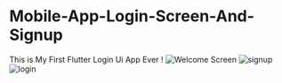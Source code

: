 # Mobile-App-Login-Screen-And-Signup
This is My First Flutter Login Ui App Ever ! 
![Welcome Screen](https://user-images.githubusercontent.com/93029843/138753772-65923cac-3408-4baf-ba51-cd71af89f6d2.PNG)
![signup](https://user-images.githubusercontent.com/93029843/138753788-c9b9e530-b789-46b6-a60f-44421673ed3b.PNG)
![login](https://user-images.githubusercontent.com/93029843/138753793-2e527895-262d-4fa0-9da8-a21f24587509.PNG)
